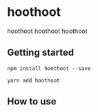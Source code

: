 # hoothoot

hoothoot hoothoot hoothoot

## Getting started

```
npm install hoothoot --save

```

```
yarn add hoothoot

```

## How to use
